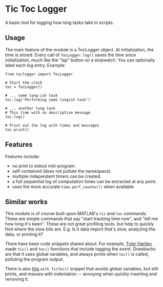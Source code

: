 Tic Toc Logger
==============

A basic tool for logging how long tasks take in scripts.

Usage
-----

The main feature of the module is a TocLogger object. At initialization, the time is stored. Every call of `TocLogger.log()` saves the time since initialization, much like the "lap" button on a stopwatch. You can optionally label each log entry. Example:

```
from toclogger import TocLogger

# Start the clock
toc = TocLogger()

# ... some long-ish task
toc.log('Performing some longish task')

# ... another long task
# This time with no descriptive message
toc.log()

# Print out the log with times and messages
toc.print()
```

Features
--------

Features include:
- no print to stdout mid-program.
- self-contained (does not pollute the namespace).
- multiple independent timers can be created.
- a full sequential log of computation times can be extracted at any point.
- uses the more accurate `time.perf_counter()` when available

Similar works
-------------

This module is of course built upon MATLAB's `tic` and `toc` commands. These are simple commands that say "start tracking time now", and "tell me how long it's been". These are not great profiling tools, but help to quickly find where the slow bits are. E.g. Is it data import that's slow, analyzing the data, or printing it?

There have been code snippets shared about. For example, [Tyler Hartley](https://gist.github.com/tylerhartley/5174230) made `tic()` and `toc()` functions that include tagging the event. Drawbacks are that it uses global variables, and always prints when `toc()` is called, polluting the program output.

There is also [this](https://bfroehle.com/2011/07/18/simple-timer/) `with TicToc()` snippet that avoids global variables, but still prints, and messes with indentation -- annoying when quickly inserting and removing it.
